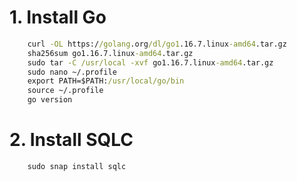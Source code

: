 # 1. Install Go

```cmd
    curl -OL https://golang.org/dl/go1.16.7.linux-amd64.tar.gz
    sha256sum go1.16.7.linux-amd64.tar.gz
    sudo tar -C /usr/local -xvf go1.16.7.linux-amd64.tar.gz
    sudo nano ~/.profile
    export PATH=$PATH:/usr/local/go/bin
    source ~/.profile
    go version
```

# 2. Install SQLC

```cmd
    sudo snap install sqlc
```
